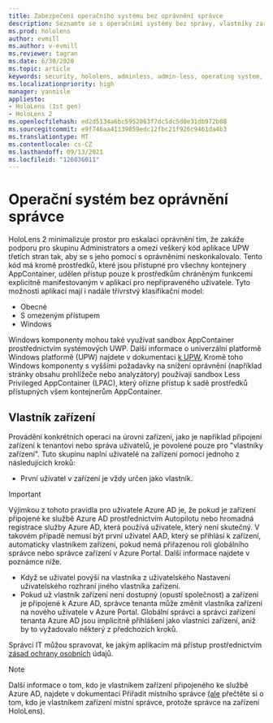 ```yaml
---
title: Zabezpečení operačního systému bez oprávnění správce
description: Seznamte se s operačními systémy bez správy, vlastníky zařízení a zabezpečením na HoloLens hybridní realitě.
ms.prod: hololens
author: evmill
ms.author: v-evmill
ms.reviewer: tagran
ms.date: 6/30/2020
ms.topic: article
keywords: security, hololens, adminless, admin-less, operating system, admin-less operating system, admin os, admin-less os, hololens 2, hololens2 security,
ms.localizationpriority: high
manager: yannisle
appliesto:
- HoloLens (1st gen)
- HoloLens 2
ms.openlocfilehash: ed2d5134a6bc5952063f7dc5dc5d0e31db972b08
ms.sourcegitcommit: e9f746aa41139859edc12fbc21f926c9461da4b3
ms.translationtype: MT
ms.contentlocale: cs-CZ
ms.lasthandoff: 09/13/2021
ms.locfileid: "126036011"
---
```

# <a name="admin-less-operating-system"></a>Operační systém bez oprávnění správce

HoloLens 2 minimalizuje prostor pro eskalaci oprávnění tím, že zakáže podporu pro skupinu Administrators a omezí veškerý kód aplikace UPW třetích stran tak, aby se s jeho pomocí s oprávněními neskonkalovalo. Tento kód má kromě prostředků, které jsou přístupné pro všechny kontejnery AppContainer, udělen přístup pouze k prostředkům chráněným funkcemi explicitně manifestovaným v aplikaci pro nepřipraveného uživatele.
Tyto možnosti aplikací mají i nadále třívrstvý klasifikační model:
  * Obecné
  * S omezeným přístupem
  * Windows

Windows komponenty mohou také využívat sandbox AppContainer prostřednictvím systémových UWP. Další informace o univerzální platformě Windows platformě (UPW) najdete v dokumentaci [k UPW.](/windows/uwp/) Kromě toho Windows komponenty s vyššími požadavky na snížení oprávnění (například stránky obsahu prohlížeče nebo analyzátory) používají sandbox Less Privileged AppContainer (LPAC), který ořízne přístup k sadě prostředků přístupných všem kontejnerům AppContainer.

## <a name="device-owner"></a>Vlastník zařízení

Provádění konkrétních operací na úrovni zařízení, jako je například připojení zařízení k tenantovi nebo správa uživatelů, je povolené pouze pro "vlastníky zařízení". Tuto skupinu naplní uživatelé na zařízení pomocí jednoho z následujících kroků:
  * První uživatel v zařízení je vždy určen jako vlastník. 
> [!IMPORTANT]
>Výjimkou z tohoto pravidla pro uživatele Azure AD je, že pokud je zařízení připojené ke službě Azure AD prostřednictvím Autopilotu nebo hromadná registrace služby Azure AD, která používá uživatele, který není skutečný. V takovém případě nemusí být první uživatel AAD, který se přihlásí k zařízení, automaticky vlastníkem zařízení, pokud nemá přiřazenou roli globálního správce nebo správce zařízení v Azure Portal. Další informace najdete v poznámce níže.  

  * Když se uživatel povýší na vlastníka z uživatelského Nastavení uživatelského rozhraní jiného vlastníka zařízení.
  * Pokud už vlastník zařízení není dostupný (opustí společnost) a zařízení je připojené k Azure AD, správce tenanta může změnit vlastníka zařízení na nového uživatele v Azure Portal. Globální správci a správci zařízení tenanta Azure AD jsou implicitně přihlášení jako vlastníci zařízení, aniž by to vyžadovalo některý z předchozích kroků.  

 Správci IT můžou spravovat, ke jakým aplikacím má přístup prostřednictvím [zásad ochrany osobních](/windows/client-management/mdm/policy-csp-privacy) údajů. 

> [!NOTE]
> Další informace o tom, kdo je vlastníkem zařízení připojeného ke službě Azure AD, najdete v dokumentaci Přiřadit místního správce [(ale](/azure/active-directory/devices/assign-local-admin) přečtěte si o tom, kdo je vlastníkem zařízení místní správce, protože správce na zařízení HoloLens).
